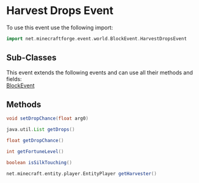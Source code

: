 # Harvest Drops Event

To use this event use the following import:
```groovy
import net.minecraftforge.event.world.BlockEvent.HarvestDropsEvent
```

## Sub-Classes
This event extends the following events and can use all their methods and fields: <br>
[BlockEvent](block_event.md)

## Methods
```groovy
void setDropChance(float arg0)
```

```groovy
java.util.List getDrops()
```

```groovy
float getDropChance()
```

```groovy
int getFortuneLevel()
```

```groovy
boolean isSilkTouching()
```

```groovy
net.minecraft.entity.player.EntityPlayer getHarvester()
```
